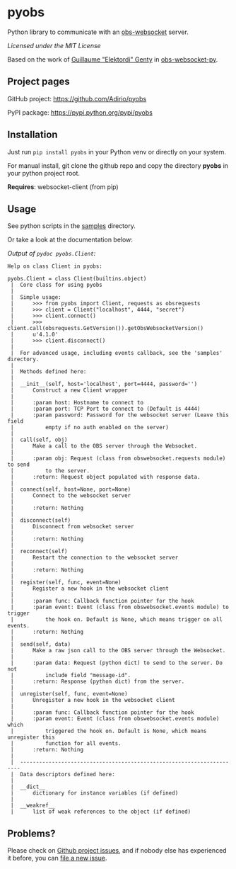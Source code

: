 # pyobs
Python library to communicate with an [obs-websocket](
https://github.com/Palakis/obs-websocket) server.

_Licensed under the MIT License_

Based on the work of [Guillaume "Elektordi" Genty](https://github.com/Elektordi
) in [obs-websocket-py](https://github.com/Elektordi/obs-websocket-py).

## Project pages

GitHub project: https://github.com/Adirio/pyobs

PyPI package: https://pypi.python.org/pypi/pyobs

## Installation

Just run `pip install pyobs` in your Python venv or directly on your system.

For manual install, git clone the github repo and copy the directory **pyobs** 
in your python project root.

**Requires**: websocket-client (from pip)

## Usage

See python scripts in the [samples](
https://github.com/Adirio/pyobs/tree/master/samples) directory.

Or take a look at the documentation below:

_Output of `pydoc pyobs.Client`:_

```
Help on class Client in pyobs:

pyobs.Client = class Client(builtins.object)
 |  Core class for using pyobs
 |
 |  Simple usage:
 |      >>> from pyobs import Client, requests as obsrequests
 |      >>> client = Client("localhost", 4444, "secret")
 |      >>> client.connect()
 |      >>> client.call(obsrequests.GetVersion()).getObsWebsocketVersion()
 |      u'4.1.0'
 |      >>> client.disconnect()
 |
 |  For advanced usage, including events callback, see the 'samples' directory.
 |
 |  Methods defined here:
 |
 |  __init__(self, host='localhost', port=4444, password='')
 |      Construct a new Client wrapper
 |
 |      :param host: Hostname to connect to
 |      :param port: TCP Port to connect to (Default is 4444)
 |      :param password: Password for the websocket server (Leave this field
 |          empty if no auth enabled on the server)
 |
 |  call(self, obj)
 |      Make a call to the OBS server through the Websocket.
 |
 |      :param obj: Request (class from obswebsocket.requests module) to send
 |          to the server.
 |      :return: Request object populated with response data.
 |
 |  connect(self, host=None, port=None)
 |      Connect to the websocket server
 |
 |      :return: Nothing
 |
 |  disconnect(self)
 |      Disconnect from websocket server
 |
 |      :return: Nothing
 |
 |  reconnect(self)
 |      Restart the connection to the websocket server
 |
 |      :return: Nothing
 |
 |  register(self, func, event=None)
 |      Register a new hook in the websocket client
 |
 |      :param func: Callback function pointer for the hook
 |      :param event: Event (class from obswebsocket.events module) to trigger
 |          the hook on. Default is None, which means trigger on all events.
 |      :return: Nothing
 |
 |  send(self, data)
 |      Make a raw json call to the OBS server through the Websocket.
 |
 |      :param data: Request (python dict) to send to the server. Do not
 |          include field "message-id".
 |      :return: Response (python dict) from the server.
 |
 |  unregister(self, func, event=None)
 |      Unregister a new hook in the websocket client
 |
 |      :param func: Callback function pointer for the hook
 |      :param event: Event (class from obswebsocket.events module) which
 |          triggered the hook on. Default is None, which means unregister this
 |          function for all events.
 |      :return: Nothing
 |
 |  ----------------------------------------------------------------------
 |  Data descriptors defined here:
 |
 |  __dict__
 |      dictionary for instance variables (if defined)
 |
 |  __weakref__
 |      list of weak references to the object (if defined)
```

## Problems?

Please check on [Github project issues](https://github.com/Adirio/pyobs/issues
), and if nobody else has experienced it before, you can [file a new issue](
https://github.com/Adirio/pyobs/issues/new).

